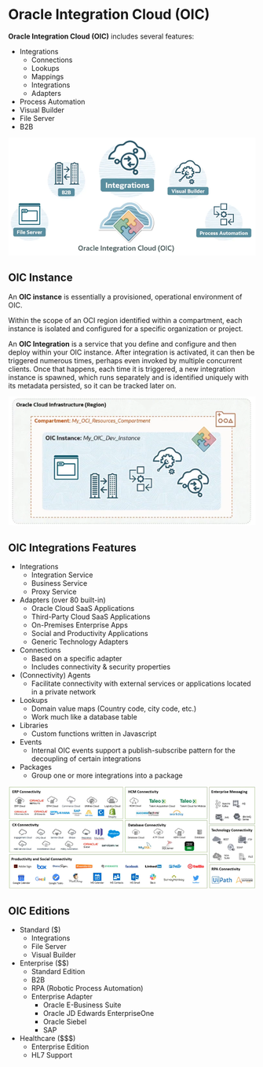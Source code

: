 # Oracle Integration Cloud (OIC)

**Oracle Integration Cloud (OIC)** includes several features:
- Integrations
    - Connections
    - Lookups
    - Mappings
    - Integrations
    - Adapters
- Process Automation
- Visual Builder
- File Server
- B2B

![Oracle Integration Cloud (OIC)](../imgs/oic.png)

## OIC Instance

An **OIC instance** is essentially a provisioned, operational environment of OIC. 

Within the scope of an OCI region identified within a compartment, each instance is isolated and configured for a specific organization or project.

An **OIC Integration** is a service that you define and configure and then deploy within your OIC instance. After integration is activated, it can then be triggered numerous times, perhaps even invoked by multiple concurrent clients. Once that happens, each time it is triggered, a new integration instance is spawned, which runs separately and is identified uniquely with its metadata persisted, so it can be tracked later on. 

![OIC Instance](../imgs/oic_instance.png)

## OIC Integrations Features

- Integrations
    - Integration Service
    - Business Service
    - Proxy Service
- Adapters (over 80 built-in)
    - Oracle Cloud SaaS Applications
    - Third-Party Cloud SaaS Applications
    - On-Premises Enterprise Apps
    - Social and Productivity Applications
    - Generic Technology Adapters 
- Connections
    - Based on a specific adapter
    - Includes connectivity & security properties
- (Connectivity) Agents
    - Facilitate connectivity with external services or applications located in a private network
- Lookups
    - Domain value maps (Country code, city code, etc.)
    - Work much like a database table
- Libraries
    - Custom functions written in Javascript
- Events
    - Internal OIC events support a publish-subscribe pattern for the decoupling of certain integrations
- Packages
    - Group one or more integrations into a package

![OIC Adapters](../imgs/oic_adapters.png)

## OIC Editions

- Standard ($)
    - Integrations
    - File Server
    - Visual Builder
- Enterprise ($$)
    - Standard Edition
    - B2B
    - RPA (Robotic Process Automation)
    - Enterprise Adapter
        - Oracle E-Business Suite
        - Oracle JD Edwards EnterpriseOne
        - Oracle Siebel
        - SAP
- Healthcare ($$$)
    - Enterprise Edition
    - HL7 Support